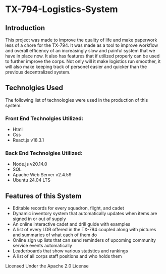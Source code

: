 # TX-794-Logistics-System

## Introduction
This project was made to improve the quality of life and make paperwork less of a chore for the TX-794. It was made as a tool to improve workflow and overall efficency of an increasingly slow and painful system that we have in place now. It also has features that if utilized properly can be used to further improve the corps. Not only will it make logistics run smoother, it will also make keeping track of personel easier and quicker than the previous decentralized system.

## Technolgies Used
The following list of technologies were used in the production of this system:

### Front End Technolgies Utilized:
- Html 
- Css 
- React.js v18.3.1

### Back End Technolgies Utilized:
- Node.js v20.14.0
- SQL
- Apache Web Server v2.4.59
- Ubuntu 24.04 LTS

## Features of this System
- Editable records for every squadron, flight, and cadet
- Dynamic inventory system that automatically updates when items are signed in or out of supply
- An online interactive cadet and drill guide with examples
- A list of every LDR offered in the TX-794 coupled along with pictures and summaries of what each of them do
- Online sign up lists that can send reminders of upcoming community service events automatically
- Leaderboards that show various statistics and rankings
- A list of all corps staff positions and who holds them

Licensed Under the Apache 2.0 License
